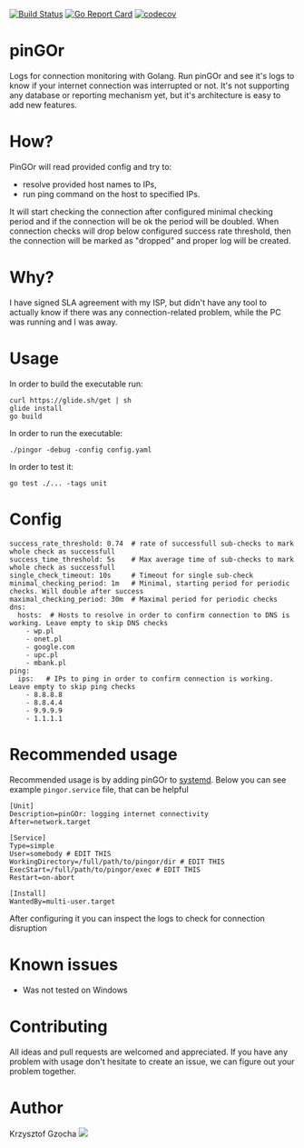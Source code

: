 [![Build Status](https://travis-ci.org/krzysztof-gzocha/pingor.svg?branch=master)](https://travis-ci.org/krzysztof-gzocha/pingor)
[![Go Report Card](https://goreportcard.com/badge/github.com/krzysztof-gzocha/pingor)](https://goreportcard.com/report/github.com/krzysztof-gzocha/pingor)
[![codecov](https://codecov.io/gh/krzysztof-gzocha/pingor/branch/master/graph/badge.svg)](https://codecov.io/gh/krzysztof-gzocha/pingor)

# pinGOr
Logs for connection monitoring with Golang.
Run pinGOr and see it's logs to know if your internet connection was interrupted or not.
It's not supporting any database or reporting mechanism yet, but it's architecture is easy to add new features.

# How?
PinGOr will read provided config and try to:
- resolve provided host names to IPs,
- run ping command on the host to specified IPs.  

It will start checking the connection after configured minimal checking period and if the connection will be ok the period will be doubled.
When connection checks will drop below configured success rate threshold, then the connection will be marked as "dropped" and proper log will be created.

# Why?
I have signed SLA agreement with my ISP, but didn't have any tool to actually know if there was any connection-related problem, while the PC was running and I was away.

# Usage
In order to build the executable run:
```
curl https://glide.sh/get | sh
glide install
go build
```
In order to run the executable:
```
./pingor -debug -config config.yaml
```
In order to test it:
```
go test ./... -tags unit
```

# Config
```
success_rate_threshold: 0.74  # rate of successfull sub-checks to mark whole check as successfull
success_time_threshold: 5s    # Max average time of sub-checks to mark whole check as successfull
single_check_timeout: 10s     # Timeout for single sub-check
minimal_checking_period: 1m   # Minimal, starting period for periodic checks. Will double after success
maximal_checking_period: 30m  # Maximal period for periodic checks
dns:
  hosts:  # Hosts to resolve in order to confirm connection to DNS is working. Leave empty to skip DNS checks
    - wp.pl
    - onet.pl
    - google.com
    - upc.pl
    - mbank.pl
ping:
  ips:   # IPs to ping in order to confirm connection is working. Leave empty to skip ping checks
    - 8.8.8.8
    - 8.8.4.4
    - 9.9.9.9
    - 1.1.1.1
```

# Recommended usage
Recommended usage is by adding pinGOr to [systemd](https://www.tecmint.com/create-new-service-units-in-systemd/).
Below you can see example `pingor.service` file, that can be helpful
```
[Unit]
Description=pinGOr: logging internet connectivity
After=network.target

[Service]
Type=simple
User=somebody # EDIT THIS
WorkingDirectory=/full/path/to/pingor/dir # EDIT THIS
ExecStart=/full/path/to/pingor/exec # EDIT THIS
Restart=on-abort

[Install]
WantedBy=multi-user.target
```
After configuring it you can inspect the logs to check for connection disruption

# Known issues
- Was not tested on Windows

# Contributing
All ideas and pull requests are welcomed and appreciated.
If you have any problem with usage don't hesitate to create an issue, we can figure out your problem together.

# Author
Krzysztof Gzocha
[![](https://img.shields.io/badge/Twitter-%40kgzocha-blue.svg)](https://twitter.com/kgzocha)
